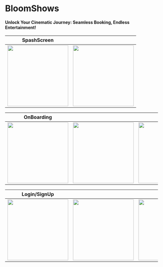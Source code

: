 # BloomShows
#### Unlock Your Cinematic Journey: Seamless Booking, Endless Entertainment!
| SpashScreen | |
|---------------|---|
| <img width ="200px" src = "https://github.com/vickyrules/BloomShows/assets/73611313/0e64d338-4700-4aa2-9935-b7776114c983"/>|<img width ="200px" src = "https://github.com/vickyrules/BloomShows/assets/73611313/6440b7ac-f6e6-48ef-8341-54330dde0e65">|

| OnBoarding | | | |
|---|---|---|---|
|  <img width ="200px" src = "https://github.com/vickyrules/BloomShows/assets/73611313/03f62d0a-804f-404c-89be-42524c7f1945"/>|<img width ="200px" src = "https://github.com/vickyrules/BloomShows/assets/73611313/ab69fcda-1d96-4ebc-a488-a9740a6842dc">|<img width ="200px" src = "https://github.com/vickyrules/BloomShows/assets/73611313/467f9556-6f82-451c-be09-c2b6a0e7c7ca">|<img width ="200px" src = "https://github.com/vickyrules/BloomShows/assets/73611313/55921cfb-39cd-4992-bf12-895030bab5c0">|


| Login/SignUp| | | |
|---|---|---|---|
|<img width ="200px" src = "https://github.com/vickyrules/BloomShows/assets/73611313/896ce19a-422c-42ff-8b37-8232b540bfc5">|<img width ="200px" src = "https://github.com/vickyrules/BloomShows/assets/73611313/4dae9145-1913-402a-a651-a82ff23220d7">|<img width ="200px" src = "https://github.com/vickyrules/BloomShows/assets/73611313/b15e1b68-e0b5-458f-ac61-b4fc41dbea64">|<img width ="200px" src = "https://github.com/vickyrules/BloomShows/assets/73611313/b24a825f-c324-4c4a-b3fd-ea947f34cb6f"/>|

